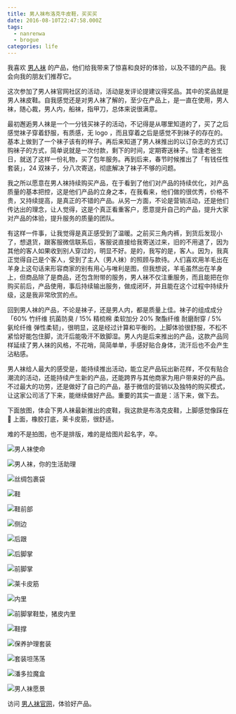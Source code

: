 ```yaml
---
title: 男人袜布洛克牛皮鞋，买买买
date: 2016-08-10T22:47:58.000Z
tags:
  - nanrenwa
  - brogue
categories: life
---
```


我喜欢 [男人袜](http://t.cn/RZ9OcKw) 的产品，他们给我带来了惊喜和良好的体验，以及不错的产品。我会向我的朋友们推荐它。

<!-- more -->

 这次参加了男人袜官网社区的活动，活动是发评论提建议得奖品。其中的奖品就是男人袜皮鞋。自我感觉还是对男人袜了解的，至少在产品上，是一直在使用，男人袜，随心裁，男人内，船袜，指甲刀，总体来说很满意。

最初邂逅男人袜是一个一分钱买袜子的活动，不记得是从哪里知道的了，买了之后感觉袜子穿着舒服，有质感，无 logo ，而且穿着之后是感觉不到袜子的存在的。基本上做到了一个袜子该有的样子。再后来知道了男人袜推出的以订杂志的方式订购袜子的方式，简单说就是一次付款，剩下的时间，定期寄送袜子。恰逢老爸生日，就送了这样一份礼物，买了包年服务。再到后来，春节时候推出了「有钱任性套装」，24 双袜子，分八次寄送，彻底解决了袜子不够的问题。

我之所以愿意在男人袜持续购买产品，在于看到了他们对产品的持续优化，对产品质量的基本把控，这是他们产品的立身之本，在我看来，他们做的很优秀，价格不贵，又持续提高，是真正的不错的产品。从另一方面，不论是营销活动，还是他们传达出的理念，让人觉得，这是个真正看重客户，愿意提升自己的产品，提升大家对产品的体验，提升服务的质量的团队。

有这样一件事，让我觉得是真正感受到了温暖。之前买三角内裤，到货后发现小了，想退货，跟客服微信联系后，客服说直接给我寄送过来，旧的不用退了，因为其他的客人如果收到别人穿过的，明显不好。是的，我写的是，客人。因为，我真正觉得自己是个客人，受到了主人（男人袜）的照顾与款待。人们喜欢用羊毛出在羊身上这句话来形容商家的别有用心与唯利是图，但我想说，羊毛虽然出在羊身上，但商品除了是商品，还包含附带的服务，男人袜不仅注重服务，而且能把在你购买前后，产品使用，事后持续输出服务，做成闭环，并且能在这个过程中持续升级，这是我非常欣赏的点。

回到男人袜的产品，不论是袜子，还是男人内，都是质量上佳。袜子的组成成分 「60% 竹纤维 抗菌防臭 / 15% 精梳棉 柔软加分 20% 聚酯纤维 耐磨耐穿 / 5% 氨纶纤维 弹性柔韧」，很明显，这是经过计算和平衡的。上脚体验很舒服，不松不紧恰好能包住脚，流汗后能吸汗不致脚湿。男人内是后来推出的产品，这款产品同样延续了男人袜的风格，不花哨，简简单单，手感好贴合身体，流汗后也不会产生沾粘感。

男人袜给人最大的感受是，能持续推出活动，能立足产品玩出新花样，不仅有贴合潮流的活动，还能持续产生新的产品，还能跨界与其他商家为用户带来好的产品。不过最大的功劳，还是做好了自己的产品，基于微信的营销以及独特的购买模式，让这家公司活了下来，能继续做好产品。重要的其实一直是：活下来，做下去。

下面放图，体会下男人袜最新推出的皮鞋，我这款是布洛克皮鞋，上脚感觉像踩在 💩 上面，橡胶打底，莱卡皮筋，很舒适。

难的不是拍图，也不是排版，难的是给图片起名字，卒。

![男人袜使命](http://img.jayxhj.com/nanrenwa/goal.jpg)

![男人袜，你的生活助理](http://img.jayxhj.com/nanrenwa/nanrenwa.jpg)

![丝绸包裹袋](http://img.jayxhj.com/nanrenwa/silk-packing.jpg)

![鞋](http://img.jayxhj.com/nanrenwa/shoe.jpg)

![鞋前部](http://img.jayxhj.com/nanrenwa/front-side.jpg)

![侧边](http://img.jayxhj.com/nanrenwa/side-inboard.jpg)

![后跟](http://img.jayxhj.com/nanrenwa/heel.jpg)

![后脚掌](http://img.jayxhj.com/nanrenwa/back-sole.jpg)

![前脚掌](http://img.jayxhj.com/nanrenwa/forward-sole.jpg)

![莱卡皮筋](http://img.jayxhj.com/nanrenwa/lycra-elastic.jpg)

![内里](http://img.jayxhj.com/nanrenwa/inside.jpg)

![前脚掌鞋垫，猪皮内里](http://img.jayxhj.com/nanrenwa/hogskin-insole.jpg)

![鞋撑](http://img.jayxhj.com/nanrenwa/footgear.jpg)

![保养护理套装](http://img.jayxhj.com/nanrenwa/maintain-suit-all.jpg)

![套装坦荡荡](http://img.jayxhj.com/nanrenwa/maintain-suit.jpg)

![潘多拉魔盒](http://img.jayxhj.com/nanrenwa/pandora.jpg)

![男人袜愿景](http://img.jayxhj.com/nanrenwa/glasses.jpg)

访问 [男人袜官网](http://t.cn/RZ9OcKw)，体验好产品。
